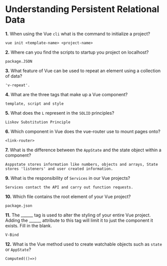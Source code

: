 # Understanding Persistent Relational Data

**1.** When using the Vue `cli` what is the command to initialize a project?
<!-- enter you answer in the space below -->
```
vue init <template-name> <project-name>
```
**2.** Where can you find the scripts to startup you project on localhost?
<!-- enter you answer in the space below -->
```
package.JSON
```
**3.** What feature of Vue can be used to repeat an element using a collection of data?
<!-- enter you answer in the space below -->
```
'v-repeat'.
```
**4.** What are the three tags that make up a Vue component?
<!-- enter you answer in the space below -->
```
template, script and style
```
**5.** What does the `L` represent in the `SOLID` principles?
<!-- enter you answer in the space below -->
```
Liskov Substitution Principle
```
**6.** Which component in Vue does the vue-router use to mount pages onto?
<!-- enter you answer in the space below -->
```
<link-router>
```
**7.** What is the difference between the `AppState` and the state object within a component?
<!-- enter you answer in the space below -->
```
Asppstate stores information like numbers, objects and arrays, State stores 'listeners' and user created information.
```
**9.** What is the responsibility of `Services` in our Vue projects?
<!-- enter you answer in the space below -->
```
Services contact the API and carry out function requests.
```
**10.** Which file contains the root element of your Vue project?
<!-- enter you answer in the space below -->
```
package.json
```
**11.** The ______ tag is used to alter the styling of your entire Vue project.  Adding the ______ attribute to this tag will limit it to just the component it exists.  Fill in the blank.
<!-- enter you answer in the space below -->
```
V-Bind
```
**12.** What is the Vue method used to create watchable objects such as `state` or `AppState`?
<!-- enter you answer in the space below -->
```
Computed(()=>)
```